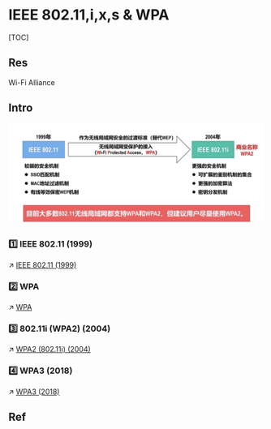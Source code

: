 # IEEE 802.11,i,x,s & WPA

[TOC]



## Res
Wi-Fi Alliance 



## Intro
![](../../../../../../../Assets/Pics/Screenshot%202023-03-26%20at%205.38.50%20PM.png)

### 1️⃣ IEEE 802.11 (1999)
↗ [IEEE 802.11 (1999)](IEEE%20802.11%20(1999)/IEEE%20802.11%20(1999).md)

### 2️⃣ WPA
↗ [WPA](WPA%20(Wi-Fi%20Protected%20Access)/WPA%20Protocols/WPA.md)

### 3️⃣ 802.11i (WPA2) (2004)
↗ [WPA2 (802.11i) (2004)](WPA%20(Wi-Fi%20Protected%20Access)/WPA%20Protocols/WPA2%20(802.11i)%20(2004).md)

### 4️⃣ WPA3 (2018)
↗ [WPA3 (2018)](WPA%20(Wi-Fi%20Protected%20Access)/WPA%20Protocols/WPA3%20(2018).md)



## Ref

